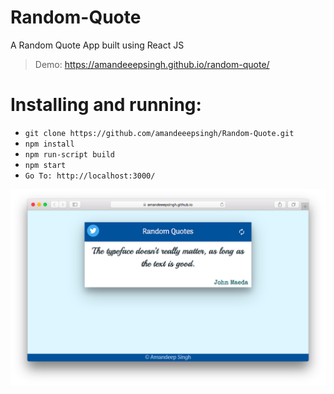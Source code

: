 # Random-Quote
A Random Quote App built using React JS

> Demo: https://amandeeepsingh.github.io/random-quote/

# Installing and running:

* ` git clone https://github.com/amandeeepsingh/Random-Quote.git `
* ` npm install `
* ` npm run-script build `
* ` npm start `
* ` Go To: http://localhost:3000/ `
  
![App Sreenshot](https://raw.githubusercontent.com/amandeeepsingh/Random-Quote/master/readme/ScreenShot.png "App Sreenshot")
